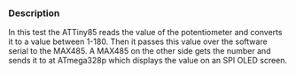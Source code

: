 ### Description 
In this test the ATTiny85 reads the value of the potentiometer and converts it to a value between 1-180. Then it passes this value over the software serial to the MAX485. A MAX485 on the other side gets the number and sends it to at ATmega328p which displays the value on an SPI OLED screen.